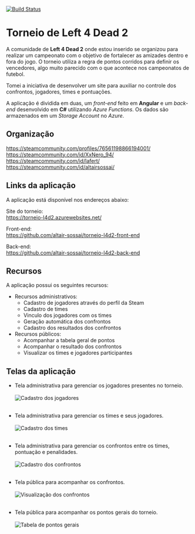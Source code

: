 [![Build Status](https://dev.azure.com/altairsossai/Torneio%20L4D2/_apis/build/status/build-azure-functions?branchName=master)](https://dev.azure.com/altairsossai/Torneio%20L4D2/_build/latest?definitionId=21&branchName=master)

# Torneio de Left 4 Dead 2

A comunidade de **Left 4 Dead 2** onde estou inserido se organizou para realizar um campeonato com o objetivo de fortalecer as amizades dentro e fora do jogo. O torneio utiliza a regra de pontos corridos para definir os vencedores, algo muito parecido com o que acontece nos campeonatos de futebol.

Tomei a iniciativa de desenvolver um site para auxiliar no controle dos confrontos, jogadores, times e pontuações.

A aplicação é dividida em duas, um *front-end* feito em **Angular** e um *back-end* desenvolvido em **C#** utilizando *Azure Functions*.
Os dados são armazenados em um *Storage Account* no *Azure*.

## Organização

https://steamcommunity.com/profiles/76561198866194001/<br/>
https://steamcommunity.com/id/XxNero_94/<br/>
https://steamcommunity.com/id/lafert/<br/>
https://steamcommunity.com/id/altairsossai/<br/>

## Links da aplicação
A aplicação está disponível nos endereços abaixo:

Site do torneio:<br/>
https://torneio-l4d2.azurewebsites.net/

Front-end:<br/>
https://github.com/altair-sossai/torneio-l4d2-front-end

Back-end:<br/>
https://github.com/altair-sossai/torneio-l4d2-back-end

## Recursos
A aplicação possui os seguintes recursos:
- Recursos administrativos:
  - Cadastro de jogadores através do perfil da Steam
  - Cadastro de times
  - Vinculo dos jogadores com os times
  - Geração automática dos confrontos
  - Cadastro dos resultados dos confrontos
- Recursos públicos:
  - Acompanhar a tabela geral de pontos
  - Acompanhar o resultado dos confrontos
  - Visualizar os times e jogadores participantes 

## Telas da aplicação
- Tela administrativa para gerenciar os jogadores presentes no torneio.<br/><br/>
![Cadastro dos jogadores](https://torneiol4d2.blob.core.windows.net/imgs/cadastro-jogadores.png)<br/><br/>

- Tela administrativa para gerenciar os times e seus jogadores.<br/><br/>
![Cadastro dos times](https://torneiol4d2.blob.core.windows.net/imgs/cadastro-times.png)<br/><br/>

- Tela administrativa para gerenciar os confrontos entre os times, pontuação e penalidades.<br/><br/>
![Cadastro dos confrontos](https://torneiol4d2.blob.core.windows.net/imgs/cadastro-confrontos.png)<br/><br/>

- Tela pública para acompanhar os confrontos.<br/><br/>
![Visualização dos confrontos](https://torneiol4d2.blob.core.windows.net/imgs/visualizacao-confrontos.png)<br/><br/>

- Tela pública para acompanhar os pontos gerais do torneio.<br/><br/>
![Tabela de pontos gerais](https://torneiol4d2.blob.core.windows.net/imgs/tabela-pontos-gerais.png)<br/><br/>
